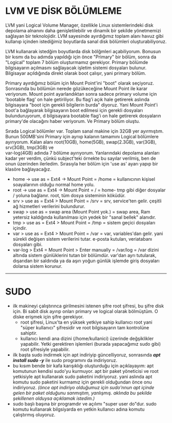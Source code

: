 # LVM VE DİSK  BÖLÜMLEME 

LVM yani Logical Volume Manager, özellikle Linux sistemlerindeki disk depolama alnanını daha genişletilebilir ve dinamik  bir şekilde yönetmemizi sağlayan bir teknolojidir. LVM sayesinde ayırdığımız toplam alanı havuz gibi kullanıp içinden 
istediğimiz boyutlarda sanal disk bölümleri oluşturabiliyoruz. 

LVM kullanarak istedğim boyutlarda disk bölğmleri açabiliyorum. Bonusun bir kısmı da bu adımda yapıldığı için önce "Primary" bir bölüm, sonra da "Logical" toplam 7 bölüm oluşturmamız gerekiyor. 
Primary bölümde bilgisayarın açılmasını sağlayacak işletim sistemi dosyaları bulunur. Bilgisayar açıldığında direkt olarak boot çalışır, yani primary bölüm.

Primary ayırdığımız bölüm için Mount Point'ini "boot" olarak seçiyoruz.  Sonrasında bu bölümün nerede gözükeceğine Mount Point ile karar veriyorum. Mount point ayarlandıktan sonra sadece primary volume için 'bootable flag' on hale 
getiriliyor. Bu flag'i açık hale getirerek aslında bilgisayara "boot için gerekli bilgilerin burda" diyoruz. Yani  Mount Point'i boot'a bağlayarak bilgisayarın boot edilmesi için gerekli dosyaları bulunduruyorum, d bilgisayara bootable 
flag'i on hale getirerek dosyaların primary'de olacağını haber veriyorum. Ve Primary bölüm oluştu.

Sırada Logical bölümler var. Toplam sanal makine için 32GB yer ayırmıştım. Bunun 500MB'sini Primary için ayrııp kalanın tamamını Logical bölümlere ayırıyorum. Kalan alanı root(10GB), home(5GB), swap(2.3GB), var(3GB), srv(3GB), tmp(3GB) ve  
var-log(4GB) adında 7 bölüme ayırıyorum. Yanlarındaki depolama alanları kadar yer verdim, çünkü subject'teki örnekte bu sayılar verilmiş, ben de onun üzerinden ilerledim. Sırasıyla her bölüm için 'use as' ayarı yapıp bir klasöre bağlayacağız.

* home -> use as = Ext4 -> Mount Point = /home                = kullanıcının kişisel soayalarının olduğu normal home yolu. 
* root -> use as = Ext4 -> Mount Point = /                    = home- tmp gibi diğer dosyalar / yoluna bağlanır. root, tüm dosya sisteminin köküdür.
* srv > use as = Ext4 > Mount Point = /srv                    = srv, service'ten gelir. çeşitli ağ hizmetleri verilerini bulundurur.
* swap > use as = swap area (Mount Point yok.)                = swap area, Ram yetersiz kaldığında kullanılması için yedek bir "sanal bellek" alanıdır.  
* tmp > use as = Ext4 > Mount Point = /tmp                    = sistem geçici dosyaları içindir. 
* var > use as = Ext4 > Mount Point = /var                    = var,  variables'dan gelir. yani sürekli değişen sistem verilerini tutar. e-posta kutuları, veriatabanı dosyaları gibi. 
* var-log > Ext4 = Mount Point > Enter manually = /var/log    = /var dizini altında sistem günlüklerini tutan bir bölümdür. var'dan ayrı tutularak, dışarıdan bir saldırıda ya da aşırı yoğun günlük işlemde giriş dosyaları dolarsa sistem korunur.

----------------------------------------------------------------------------------------------------------------------------------------------------------------------------------------------------------------------------------------------------
# SUDO 
- ilk makineyi çalıştırınca girilmesini istenen şifre root şifresi, bu şifre disk için. Bi sabit disk ayırıp onları primary ve logical olarak bölmüştüm. O diske erişmek için şifre gerekiyor.
    * root şifresi, Linux'ta en yüksek yetkiye sahip kullanıcı root yani "süper kullanıcı" şifresidir ve root bilgisayarın tam kontrolüne sahiptir.
    * kullanıcı kendi ana dizini (/home/kullanici) üzerinde değşiklikler yapabilir. Yetki gerektiren işlemleri (burada yapacağımız sudo gibi) root şifresiyle yapabilir.
- ilk başta sudo indirmek için apt indiriyip güncelliyoruz,  sonrasında _**apt install sudo -y**_ ile sudo programını da indiriyoruz.
- bu kısım bende bir kafa karışıklığı oluşturduğu için açıklayayım: apt komutunun kendisi sudo'yu kurmuyor. apt bir paket yöneticisi ve root yetkisiyle apt kullanarak sudo paketini indiriyoruz. yani aslında apt komutu sudo paketini kurmamız
için gerekli olduğundan önce onu indiriyoruz. _(önce apt indiriyo olduğumuz için sudo'nnun apt içinde gelen bir paket olduğunu sanmıştım, yanlışmış. aklında bu şekilde şekillenen olduysa açıklamak istedim.)_
- sudo başlı başına bir programdır ve açılımı "super user do"dur. sudo komutu kullanarak bilgsiyarda en yetkin kullanıcı adına komutu çalıştırmış oluyoruz.
